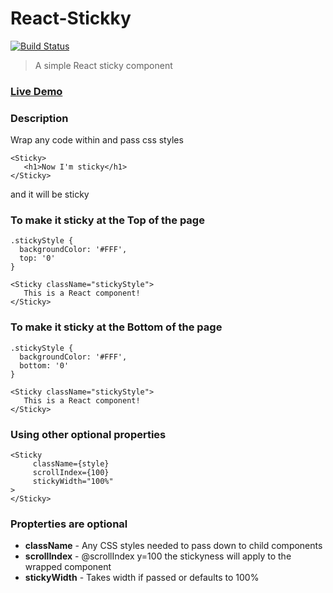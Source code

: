 # React-Stickky

[![Build Status](https://travis-ci.org/ShyamRaj/react-stickky.svg?branch=master)](https://travis-ci.org/ShyamRaj/react-stickky)

> A simple React sticky component


### [Live Demo](https://codepen.io/shyamraj/project/full/DQbwmK/)


### Description
 Wrap any code within and pass css styles

 ```
 <Sticky>
    <h1>Now I'm sticky</h1>
 </Sticky>
 ```
 and it will be sticky

 ### To make it sticky at the Top of the page
 ```
 .stickyStyle {
   backgroundColor: '#FFF',
   top: '0'
 }

 <Sticky className="stickyStyle">
 	This is a React component!
 </Sticky>

 ```

 ### To make it sticky at the Bottom of the page
 ```
 .stickyStyle {
   backgroundColor: '#FFF',
   bottom: '0'
 }

 <Sticky className="stickyStyle">
 	This is a React component!
 </Sticky>

 ```

 ### Using other optional properties
 ```
 <Sticky
      className={style}
      scrollIndex={100}
      stickyWidth="100%"
 >
 </Sticky>
 ```

 ### Propterties are optional
 - **className** - Any CSS styles needed to pass down to child components
 - **scrollIndex** - @scrollIndex y=100 the stickyness will apply to the wrapped component
 - **stickyWidth** - Takes width if passed or defaults to 100%
